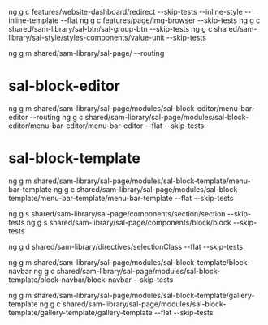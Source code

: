 ng g c features/website-dashboard/redirect --skip-tests --inline-style --inline-template --flat
ng g c features/page/img-browser --skip-tests
ng g c shared/sam-library/sal-btn/sal-group-btn --skip-tests
ng g c shared/sam-library/sal-style/styles-components/value-unit --skip-tests

ng g m shared/sam-library/sal-page/ --routing

# sal-block-editor

ng g m shared/sam-library/sal-page/modules/sal-block-editor/menu-bar-editor --routing
ng g c shared/sam-library/sal-page/modules/sal-block-editor/menu-bar-editor/menu-bar-editor --flat --skip-tests

# sal-block-template

ng g m shared/sam-library/sal-page/modules/sal-block-template/menu-bar-template
ng g c shared/sam-library/sal-page/modules/sal-block-template/menu-bar-template/menu-bar-template --flat --skip-tests

ng g s shared/sam-library/sal-page/components/section/section --skip-tests
ng g s shared/sam-library/sal-page/components/block/block --skip-tests

ng g d shared/sam-library/directives/selectionClass --flat --skip-tests

ng g m shared/sam-library/sal-page/modules/sal-block-template/block-navbar
ng g c shared/sam-library/sal-page/modules/sal-block-template/block-navbar/block-navbar --skip-tests

ng g m shared/sam-library/sal-page/modules/sal-block-template/gallery-template
ng g c shared/sam-library/sal-page/modules/sal-block-template/gallery-template/gallery-template --flat --skip-tests
